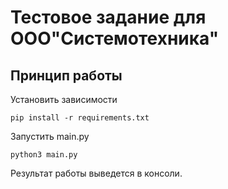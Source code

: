 # Тестовое задание для ООО"Системотехника"

## Принцип работы
Установить зависимости

`pip install -r requirements.txt`

Запустить main.py

`python3 main.py`

Результат работы выведется в консоли.